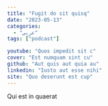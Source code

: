 ```yaml
---
title: "Fugit do sit quisq"
date: "2023-05-13"
categories:
  - "عربي"
tags: ["podcast"]

youtube: "Quos impedit sit c"
cover: "Est numquam sint cu"
github: "Aut quis aut quia au"
linkedin: "Iusto aut esse nihi"
site: "Quo deserunt est cup"
---
```




Qui est in quaerat

